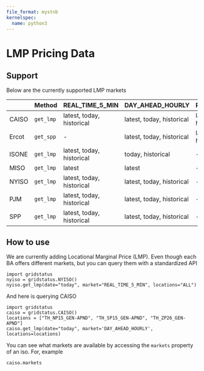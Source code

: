 ```yaml
---
file_format: mystnb
kernelspec:
  name: python3
---
```


# LMP Pricing Data

## Support

Below are the currently supported LMP markets

<!-- LMP AVAILABILITY TABLE START -->
|       | Method    | REAL_TIME_5_MIN           | DAY_AHEAD_HOURLY          | REAL_TIME_15_MIN          | REAL_TIME_HOURLY          |
|:------|:----------|:--------------------------|:--------------------------|:--------------------------|:--------------------------|
| CAISO | `get_lmp` | latest, today, historical | latest, today, historical | latest, today, historical | -                         |
| Ercot | `get_spp` | -                         | latest, today, historical | latest, today, historical | -                         |
| ISONE | `get_lmp` | latest, today, historical | today, historical         | -                         | latest, today, historical |
| MISO  | `get_lmp` | latest                    | latest                    | -                         | -                         |
| NYISO | `get_lmp` | latest, today, historical | latest, today, historical | -                         | -                         |
| PJM   | `get_lmp` | latest, today, historical | latest, today, historical | -                         | today, historical         |
| SPP   | `get_lmp` | latest, today, historical | latest, today, historical | -                         | -                         |

<!-- LMP AVAILABILITY TABLE END -->


## How to use

We are currently adding Locational Marginal Price (LMP). Even though each BA offers different markets, but you can query them with a standardized API

```{code-cell}
import gridstatus
nyiso = gridstatus.NYISO()
nyiso.get_lmp(date="today", market="REAL_TIME_5_MIN", locations="ALL")
```

And here is querying CAISO

```{code-cell}
import gridstatus
caiso = gridstatus.CAISO()
locations = ["TH_NP15_GEN-APND", "TH_SP15_GEN-APND", "TH_ZP26_GEN-APND"]
caiso.get_lmp(date="today", market='DAY_AHEAD_HOURLY', locations=locations)
```

You can see what markets are available by accessing the `markets` property of an iso. For, example

```{code-cell}
caiso.markets
```
